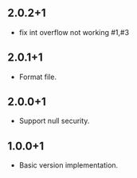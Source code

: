 ## 2.0.2+1

- fix int overflow not working #1,#3

## 2.0.1+1

- Format file.

## 2.0.0+1

- Support null security.

## 1.0.0+1

- Basic version implementation.
